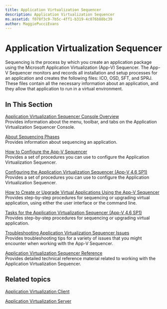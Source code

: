 ```yaml
---
title: Application Virtualization Sequencer
description: Application Virtualization Sequencer
ms.assetid: f078f3c9-7b5c-4ff1-b319-4c076b88bc39
author: MaggiePucciEvans
---
```


# Application Virtualization Sequencer


Sequencing is the process by which you create an application package using the Microsoft Application Virtualization (App-V) Sequencer. The App-V Sequencer monitors and records all installation and setup processes for an application and creates the following files: ICO, OSD, SFT, and SPRJ. These files contain all the necessary information about an application, and they allow that application to run in a virtual environment.

## In This Section


<a href="" id="application-virtualization-sequencer-console-overview"></a>[Application Virtualization Sequencer Console Overview](application-virtualization-sequencer-console-overview.md)  
Provides information about the menu, toolbar, and tabs on the Application Virtualization Sequencer Console.

<a href="" id="about-sequencing-phases"></a>[About Sequencing Phases](about-sequencing-phases.md)  
Provides information about sequencing an application.

<a href="" id="how-to-configure-the-app-v-sequencer"></a>[How to Configure the App-V Sequencer](how-to-configure-the-app-v-sequencer.md)  
Provides a set of procedures you can use to configure the Application Virtualization Sequencer.

<a href="" id="configuring-the-application-virtualization-sequencer--app-v-4-6-sp1-"></a>[Configuring the Application Virtualization Sequencer (App-V 4.6 SP1)](configuring-the-application-virtualization-sequencer--app-v-46-sp1-.md)  
Provides a set of procedures you can use to configure the Application Virtualization Sequencer.

<a href="" id="how-to-create-or-upgrade-virtual-applications-using--the-app-v-sequencer"></a>[How to Create or Upgrade Virtual Applications Using the App-V Sequencer](how-to-create-or-upgrade-virtual-applications-using--the-app-v-sequencer.md)  
Provides step-by-step procedures for sequencing or upgrading virtual application, using either the user interface or the command line.

<a href="" id="tasks-for-the-application-virtualization-sequencer--app-v-4-6-sp1-"></a>[Tasks for the Application Virtualization Sequencer (App-V 4.6 SP1)](tasks-for-the-application-virtualization-sequencer--app-v-46-sp1-.md)  
Provides step-by-step procedures for sequencing or upgrading virtual application.

<a href="" id="troubleshooting-application-virtualization-sequencer-issues"></a>[Troubleshooting Application Virtualization Sequencer Issues](troubleshooting-application-virtualization-sequencer-issues.md)  
Provides troubleshooting tips for a variety of issues that you might encounter when working with the App-V Sequencer.

<a href="" id="application-virtualization-sequencer-reference"></a>[Application Virtualization Sequencer Reference](application-virtualization-sequencer-reference.md)  
Provides detailed technical reference material related to working with the Application Virtualization Sequencer.

## Related topics


[Application Virtualization Client](application-virtualization-client.md)

[Application Virtualization Server](application-virtualization-server.md)

 

 





